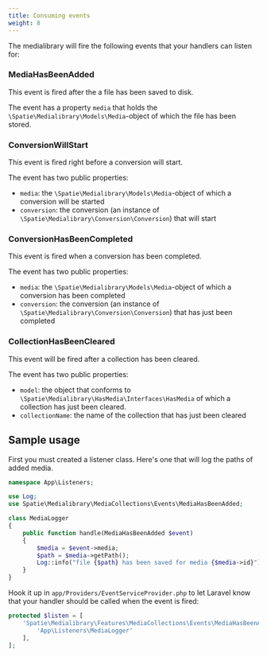 ```yaml
---
title: Consuming events
weight: 8
---
```


The medialibrary will fire the following events that your handlers can listen for:

### MediaHasBeenAdded
This event is fired after the a file has been saved to disk.

The event has a property `media` that holds the `\Spatie\Medialibrary\Models\Media`-object of which the file has been stored.

### ConversionWillStart
This event is fired right before a conversion will start.

The event has two public properties:

- `media`: the `\Spatie\Medialibrary\Models\Media`-object of which a conversion will be started
- `conversion`: the conversion (an instance of `\Spatie\Medialibrary\Conversion\Conversion`) that will start

### ConversionHasBeenCompleted
This event is fired when a conversion has been completed.

The event has two public properties:

- `media`: the `\Spatie\Medialibrary\Models\Media`-object of which a conversion has been completed
- `conversion`: the conversion (an instance of `\Spatie\Medialibrary\Conversion\Conversion`) that has just been completed

### CollectionHasBeenCleared
This event will be fired after a collection has been cleared.

The event has two public properties:

- `model`:  the object that conforms to `\Spatie\Medialibrary\HasMedia\Interfaces\HasMedia` of which a collection has just been cleared.
- `collectionName`: the name of the collection that has just been cleared

## Sample usage

First you must created a listener class. Here's one that will log the paths of added media.

```php
namespace App\Listeners;

use Log;
use Spatie\Medialibrary\MediaCollections\Events\MediaHasBeenAdded;

class MediaLogger
{
    public function handle(MediaHasBeenAdded $event)
    {
        $media = $event->media;
        $path = $media->getPath();
        Log::info("file {$path} has been saved for media {$media->id}");
    }
}
```

Hook it up in `app/Providers/EventServiceProvider.php` to let Laravel know that your handler should be called when the event is fired:

```php
protected $listen = [
    'Spatie\Medialibrary\Features\MediaCollections\Events\MediaHasBeenAdded' => [
        'App\Listeners\MediaLogger'
    ],
];
```
